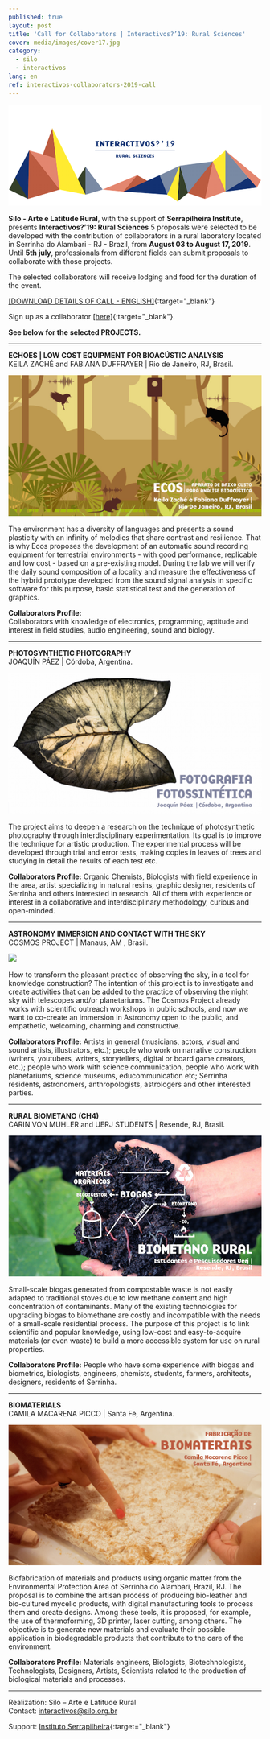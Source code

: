 ```yaml
---
published: true
layout: post
title: 'Call for Collaborators | Interactivos?’19: Rural Sciences'
cover: media/images/cover17.jpg
category:
  - silo
  - interactivos
lang: en
ref: interactivos-collaborators-2019-call
---
```

![](/media/images/i19_cover01.png)

**Silo - Arte e Latitude Rural**, with the support of **Serrapilheira Institute**,  presents **Interactivos?’19: Rural Sciences** 
5 proposals were selected to be developed with the contribution of collaborators in a rural laboratory located in Serrinha do Alambari - RJ - Brazil, from **August 03 to August 17, 2019**. 
Until **5th july**, professionals from different fields can submit proposals to collaborate with those projects.

The selected collaborators will receive lodging and food for the duration of the event.



[[DOWNLOAD DETAILS OF CALL - ENGLISH]](/media/docs/collaborators_2019call_en.pdf){:target="_blank"}

Sign up as a collaborator [[here]](https://forms.gle/PXNXAU6viLPdstZ77){:target="_blank"}.
  
  
  **See below for the selected PROJECTS.**

------------------------------------------------------------------------------------------------------ 

**ECHOES | LOW COST EQUIPMENT FOR BIOACÚSTIC ANALYSIS**  
KEILA ZACHÉ and FABIANA DUFFRAYER | Rio de Janeiro, RJ, Brasil.

![](/media/images/ecos.jpg)

The environment has a diversity of languages and presents a sound plasticity with an infinity of melodies that share contrast and resilience.
That is why Ecos proposes the development of an automatic sound recording equipment for terrestrial environments - with good performance, replicable and low cost - based on a pre-existing model. During the lab we will verify the daily sound composition of a locality and measure the effectiveness of the hybrid prototype developed from the sound signal analysis in specific software for this purpose, basic statistical test and the generation of graphics.
 

**Collaborators Profile:**  
Collaborators with knowledge of electronics, programming, aptitude and interest in field studies, audio engineering, sound and biology.

  
-------------------------------------------------------------------------------------------------------      
  
**PHOTOSYNTHETIC PHOTOGRAPHY**  
JOAQUÍN PÁEZ | Córdoba, Argentina.  
  
![](/media/images/fotografiafotossintese.jpg)
  
The project aims to deepen a research on the technique of photosynthetic photography through interdisciplinary experimentation. Its goal is to improve the technique for artistic production. The experimental process will be developed through trial and error tests, making copies in leaves of trees and studying in detail the results of each test etc.

**Collaborators Profile:**
Organic Chemists, Biologists with field experience in the area, artist specializing in natural resins, graphic designer, residents of Serrinha and others interested in research. All of them with experience or interest in a collaborative and interdisciplinary methodology, curious and open-minded.
  
  
-------------------------------------------------------------------------------------------------------   
        
**ASTRONOMY IMMERSION AND CONTACT WITH THE SKY**  
COSMOS PROJECT | Manaus, AM , Brasil.  
  
![](/media/images/cosmos.jpg)
  
How to transform the pleasant practice of observing the sky, in a tool for knowledge construction? The intention of this project is to investigate and create activities that can be added to the practice of observing the night sky with telescopes and/or planetariums. The Cosmos Project already works with scientific outreach workshops in public schools, and now we want to co-create an immersion in Astronomy open to the public, and empathetic, welcoming, charming and constructive.

**Collaborators Profile:**
Artists in general (musicians, actors, visual and sound artists, illustrators, etc.); people who work on narrative construction (writers, youtubers, writers, storytellers, digital or board game creators, etc.); people who work with science communication, people who work with planetariums, science museums, educommunication etc; Serrinha residents, astronomers, anthropologists, astrologers and other interested parties.


-------------------------------------------------------------------------------------------------------
  
  
**RURAL BIOMETANO (CH4)**  
CARIN VON MUHLER and UERJ STUDENTS | Resende, RJ, Brasil.  
  
![](/media/images/biometanorural.jpg)

Small-scale biogas generated from compostable waste is not easily adapted to traditional stoves due to low methane content and high concentration of contaminants. Many of the existing technologies for upgrading biogas to biomethane are costly and incompatible with the needs of a small-scale residential process.
The purpose of this project is to link scientific and popular knowledge, using low-cost and easy-to-acquire materials (or even waste) to build a more accessible system for use on rural properties.

 
**Collaborators Profile:**
People who have some experience with biogas and biometrics, biologists, engineers, chemists, students, farmers, architects, designers, residents of Serrinha.

  
-------------------------------------------------------------------------------------------------------      
      
**BIOMATERIALS**  
CAMILA MACARENA PICCO | Santa Fé, Argentina.  
  
![](/media/images/biomateriais.jpg)
  
Biofabrication of materials and products using organic matter from the Environmental Protection Area of Serrinha do Alambari, Brazil, RJ. The proposal is to combine the artisan process of producing bio-leather and bio-cultured mycelic products, with digital manufacturing tools to process them and create designs. Among these tools, it is proposed, for example, the use of thermoforming, 3D printer, laser cutting, among others. The objective is to generate new materials and evaluate their possible application in biodegradable products that contribute to the care of the environment.
   
**Collaborators Profile:**
Materials engineers, Biologists, Biotechnologists, Technologists, Designers, Artists, Scientists related to the production of biological materials and processes.

  
-------------------------------------------------------------------------------------------------------      
  

Realization: Silo – Arte e Latitude Rural  
Contact: [interactivos@silo.org.br](mailto:interactivos@silo.org.br)

Support: [Instituto Serrapilheira](https://serrapilheira.org/){:target="_blank"}  

